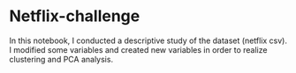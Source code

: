 # Netflix-challenge
In this notebook, I conducted a descriptive study of the dataset (netflix csv). I modified some variables and created new variables in order to realize clustering and PCA analysis.
